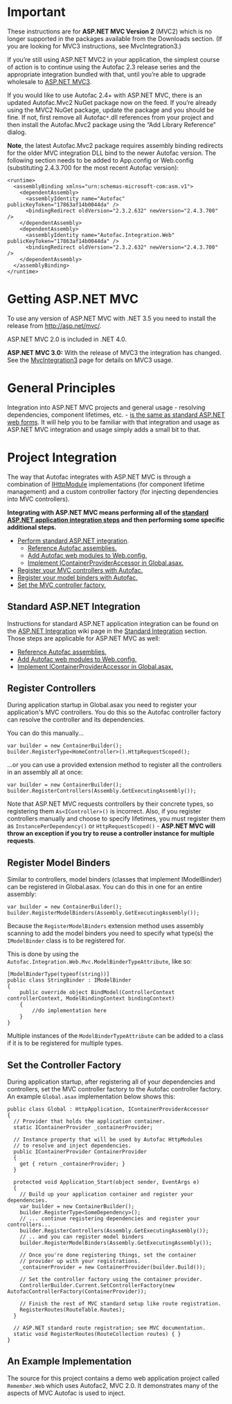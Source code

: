 # Important #

These instructions are for **ASP.NET MVC Version 2** (MVC2) which is no longer supported in the packages available from the Downloads section. (If you are looking for MVC3 instructions, see MvcIntegration3.)

If you’re still using ASP.NET MVC2 in your application, the simplest course of action is to continue using the Autofac 2.3 release series and the appropriate integration bundled with that, until you’re able to upgrade wholesale to [ASP.NET MVC3](MvcIntegration3.md).

If you would like to use Autofac 2.4+ with ASP.NET MVC, there is an updated Autofac.Mvc2 NuGet package now on the feed. If you’re already using the MVC2 NuGet package, update the package and you should be fine. If not, first remove all Autofac`*`.dll references from your project and then install the Autofac.Mvc2 package using the “Add Library Reference” dialog.

**Note**, the latest Autofac.Mvc2 package requires assembly binding redirects for the older MVC integration DLL bind to the newer Autofac version. The following section needs to be added to App.config or Web.config (substituting 2.4.3.700 for the most recent Autofac version):

```
<runtime>
  <assemblyBinding xmlns="urn:schemas-microsoft-com:asm.v1">
    <dependentAssembly>
      <assemblyIdentity name="Autofac" publicKeyToken="17863af14b0044da" />
      <bindingRedirect oldVersion="2.3.2.632" newVersion="2.4.3.700" />
    </dependentAssembly>
    <dependentAssembly>
      <assemblyIdentity name="Autofac.Integration.Web" publicKeyToken="17863af14b0044da" />
      <bindingRedirect oldVersion="2.3.2.632" newVersion="2.4.3.700" />
    </dependentAssembly>
  </assemblyBinding>
</runtime>
```

# Getting ASP.NET MVC #

To use any version of ASP.NET MVC with .NET 3.5 you need to install the release from http://asp.net/mvc/.

ASP.NET MVC 2.0 is included in .NET 4.0.

**ASP.NET MVC 3.0:** With the release of MVC3 the integration has changed. See the [MvcIntegration3](MvcIntegration3.md) page for details on MVC3 usage.

# General Principles #

Integration into ASP.NET MVC projects and general usage - resolving dependencies, component lifetimes, etc. - [is the same as standard ASP.NET web forms](AspNetIntegration.md). It will help you to be familiar with that integration and usage as ASP.NET MVC integration and usage simply adds a small bit to that.

# Project Integration #

The way that Autofac integrates with ASP.NET MVC is through a combination of [IHttpModule](http://msdn.microsoft.com/en-us/library/system.web.ihttpmodule.aspx) implementations (for component lifetime management) and a custom controller factory (for injecting dependencies into MVC controllers).

**Integrating with ASP.NET MVC means performing all of the [standard ASP.NET application integration steps](AspNetIntegration#Standard_Integration.md) and then performing some specific additional steps.**

  * [Perform standard ASP.NET integration](AspNetIntegration#Standard_Integration.md).
    * [Reference Autofac assemblies.](AspNetIntegration#Reference_Assemblies.md)
    * [Add Autofac web modules to Web.config.](AspNetIntegration#Add_Modules_to_Web.config.md)
    * [Implement IContainerProviderAccessor in Global.asax.](AspNetIntegration#Implement_IContainerProviderAccessor_in_Global.asax.md)
  * [Register your MVC controllers with Autofac.](MvcIntegration2#Register_Controllers.md)
  * [Register your model binders with Autofac.](MvcIntegration2#Register_Model_Binders.md)
  * [Set the MVC controller factory.](MvcIntegration2#Set_the_Controller_Factory.md)

## Standard ASP.NET Integration ##

Instructions for standard ASP.NET application integration can be found on the [ASP.NET Integration](AspNetIntegration.md) wiki page in the [Standard Integration](AspNetIntegration#Standard_Integration.md) section. Those steps are applicable for ASP.NET MVC as well:

  * [Reference Autofac assemblies.](AspNetIntegration#Reference_Assemblies.md)
  * [Add Autofac web modules to Web.config.](AspNetIntegration#Add_Modules_to_Web.config.md)
  * [Implement IContainerProviderAccessor in Global.asax.](AspNetIntegration#Implement_IContainerProviderAccessor_in_Global.asax.md)

## Register Controllers ##

During application startup in Global.asax you need to register your application's MVC controllers. You do this so the Autofac controller factory can resolve the controller and its dependencies.

You can do this manually...

```
var builder = new ContainerBuilder();
builder.RegisterType<HomeController>().HttpRequestScoped();
```

...or you can use a provided extension method to register all the controllers in an assembly all at once:

```
var builder = new ContainerBuilder();
builder.RegisterControllers(Assembly.GetExecutingAssembly());
```

Note that ASP.NET MVC requests controllers by their concrete types, so registering them `As<IController>()` is incorrect. Also, if you register controllers manually and choose to specify lifetimes, you must register them as `InstancePerDependency()` or `HttpRequestScoped()` - **ASP.NET MVC will throw an exception if you try to reuse a controller instance for multiple requests**.

## Register Model Binders ##

Similar to controllers, model binders (classes that implement IModelBinder) can be registered in Global.asax. You can do this in one for an entire assembly:

```
var builder = new ContainerBuilder();
builder.RegisterModelBinders(Assembly.GetExecutingAssembly());
```

Because the `RegisterModelBinders` extension method uses assembly scanning to add the model binders you need to specify what type(s) the `IModelBinder` class is to be registered for.

This is done by using the `Autofac.Integration.Web.Mvc.ModelBinderTypeAttribute`, like so:

```
[ModelBinderType(typeof(string))]
public class StringBinder : IModelBinder
{
    public override object BindModel(ControllerContext controllerContext, ModelBindingContext bindingContext)
    {
        //do implementation here
    }
}
```

Multiple instances of the `ModelBinderTypeAttribute` can be added to a class if it is to be registered for multiple types.

## Set the Controller Factory ##

During application startup, after registering all of your dependencies and controllers, set the MVC controller factory to the Autofac controller factory. An example `Global.asax` implementation below shows this:

```
public class Global : HttpApplication, IContainerProviderAccessor
{
  // Provider that holds the application container.
  static IContainerProvider _containerProvider;

  // Instance property that will be used by Autofac HttpModules
  // to resolve and inject dependencies.
  public IContainerProvider ContainerProvider
  {
    get { return _containerProvider; }
  }

  protected void Application_Start(object sender, EventArgs e)
  {
    // Build up your application container and register your dependencies.
    var builder = new ContainerBuilder();
    builder.RegisterType<SomeDependency>();
    // ... continue registering dependencies and register your controllers...
    builder.RegisterControllers(Assembly.GetExecutingAssembly());
    // .. and you can register model binders
    builder.RegisterModelBinders(Assembly.GetExecutingAssembly());

    // Once you're done registering things, set the container
    // provider up with your registrations.
    _containerProvider = new ContainerProvider(builder.Build());

    // Set the controller factory using the container provider.
    ControllerBuilder.Current.SetControllerFactory(new AutofacControllerFactory(ContainerProvider));

    // Finish the rest of MVC standard setup like route registration.
    RegisterRoutes(RouteTable.Routes);
  }

  // ASP.NET standard route registration; see MVC documentation.
  static void RegisterRoutes(RouteCollection routes) { }
}
```


## An Example Implementation ##

The source for this project contains a demo web application project called `Remember.Web` which uses Autofac2, MVC 2.0. It demonstrates many of the aspects of MVC Autofac is used to inject.